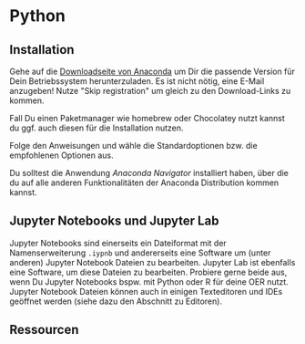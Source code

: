 # Python

## Installation
Gehe auf die [Downloadseite von Anaconda](https://www.anaconda.com/download) um Dir die passende Version für Dein Betriebssystem herunterzuladen. Es ist nicht nötig, eine E-Mail anzugeben! Nutze "Skip registration" um gleich zu den Download-Links zu kommen.

Fall Du einen Paketmanager wie homebrew oder Chocolatey nutzt kannst du ggf. auch diesen für die Installation nutzen.

Folge den Anweisungen und wähle die Standardoptionen bzw. die empfohlenen Optionen aus.

Du solltest die Anwendung *Anaconda Navigator* installiert haben, über die du auf alle anderen Funktionalitäten der Anaconda Distribution kommen kannst.

## Jupyter Notebooks und Jupyter Lab
Jupyter Notebooks sind einerseits ein Dateiformat mit der Namenserweiterung `.iypnb` und andererseits eine Software um (unter anderen) Jupyter Notebook Dateien zu bearbeiten. Jupyter Lab ist ebenfalls eine Software, um diese Dateien zu bearbeiten. Probiere gerne beide aus, wenn Du Jupyter Notebooks bspw. mit Python oder R für deine OER nutzt. Jupyter Notebook Dateien können auch in einigen Texteditoren und IDEs geöffnet werden (siehe dazu den Abschnitt zu Editoren). 

## Ressourcen
